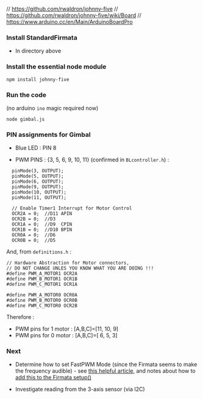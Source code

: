 


// https://github.com/rwaldron/johnny-five
// https://github.com/rwaldron/johnny-five/wiki/Board
// https://www.arduino.cc/en/Main/ArduinoBoardPro

###  Install StandardFirmata
* In directory above

### Install the essential node module

```
npm install johnny-five
```


### Run the code
(no arduino ```ino``` magic required now)

```
node gimbal.js
```



### PIN assignments for Gimbal

* Blue LED : PIN 8

* PWM PINS : {3, 5, 6, 9, 10, 11}  (confirmed in ```BLcontroller.h```) :
```
  pinMode(3, OUTPUT);
  pinMode(5, OUTPUT);
  pinMode(6, OUTPUT);
  pinMode(9, OUTPUT);
  pinMode(10, OUTPUT);
  pinMode(11, OUTPUT);
  
  // Enable Timer1 Interrupt for Motor Control
  OCR2A = 0;  //D11 APIN
  OCR2B = 0;  //D3
  OCR1A = 0;  //D9  CPIN
  OCR1B = 0;  //D10 BPIN
  OCR0A = 0;  //D6
  OCR0B = 0;  //D5 
```

And, from ```definitions.h``` :
```
// Hardware Abstraction for Motor connectors,
// DO NOT CHANGE UNLES YOU KNOW WHAT YOU ARE DOING !!!
#define PWM_A_MOTOR1 OCR2A
#define PWM_B_MOTOR1 OCR1B
#define PWM_C_MOTOR1 OCR1A

#define PWM_A_MOTOR0 OCR0A
#define PWM_B_MOTOR0 OCR0B
#define PWM_C_MOTOR0 OCR2B
```

Therefore : 

* PWM pins for 1 motor : [A,B,C]=[11, 10, 9]
* PWM pins for 0 motor : [A,B,C]=[ 6,  5, 3]

### Next 

* Determine how to set FastPWM Mode (since the Firmata seems to make the frequency 
  audible) - see [this helpful article](https://www.arduino.cc/en/Tutorial/SecretsOfArduinoPWM),
  and notes about how to [add this to the Firmata setup()](http://forum.arduino.cc/index.php?topic=40307.0)

* Investigate reading from the 3-axis sensor (via I2C)
